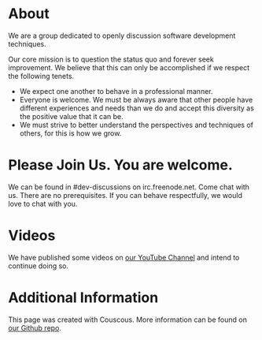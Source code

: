 # About

We are a group dedicated to openly discussion software development techniques.

Our core mission is to question the status quo and forever seek improvement. We believe that this can only be accomplished if we respect the following tenets.

- We expect one another to behave in a professional manner.
- Everyone is welcome. We must be always aware that other people have different experiences and needs than we do and accept this diversity as the positive value that it can be.
- We must strive to better understand the perspectives and techniques of others, for this is how we grow.

# Please Join Us. You are welcome.

We can be found in #dev-discussions on irc.freenode.net. Come chat with us. There are no prerequisites. If you can behave respectfully, we would love to chat with you.

# Videos

We have published some videos on [our YouTube Channel](https://www.youtube.com/playlist?list=PLsTWLmFQ6CneW43wFxxFvATlvoB8a7o7s) and intend to continue doing so.

# Additional Information

This page was created with Couscous. More information can be found on [our Github repo](https://github.com/ShawnMcCool/dev-discussions).

